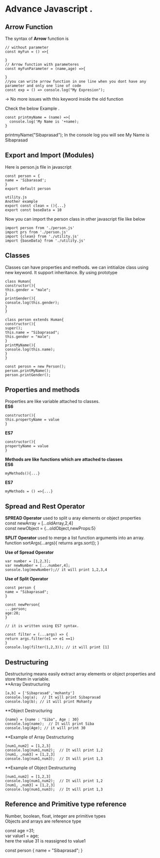 # Advance Javascript . 
  
## Arrow Function 
The syntax of **Arrow** function is  

``` 
// without parameter
const myFun = () =>{

}  
// Arrow function with parameteres 
const myFunParameter = (name,age) =>{

} 
//you can write arrow function in one line when you dont have any parameter and only one line of code  
const exp = () => console.log("My Expresion");

```   
-> No more issues with this keyword inside the old function  
  
Check the below Example . 
``` 
const printmyName = (name) =>{
  console.log('My Name is '+name);
} 
```  
printmyName("Sibaprasad");
In the console log you will see My Name is Sibaprasad  
  
## Export and Import (Modules)  
Here is person.js file in javascript  
``` 
const person = {
name = 'Sibarasad';
}
export default person  
```   
  
```  
utility.js
Another example  
export const clean = (){...}
export const baseData = 10
```  
Now you can import the person class in other javascript file like below  
```  
import person from './person.js'  
import prs from './person.js'
import {clean} from './utility.js'
import {baseData} from './utility.js'
```  
  
  
## Classes  
Classes can have properties and methods. we can intitialize class using new keyword. It support inheritance. By using prototype   
```  
class Human{
constructor(){
this.gender = "male";
}
printGender(){
console.log(this.gender);
}
}

class person extends Human{
constructor(){
super();
this.name = "Sibaprasad";
this.gender = "male";
}
printMyName(){
console.log(this.name);
}
}

const perosn = new Person();
person.printMyName();
person.printGender();
```   
## Properties and methods  
Properties are like variable attached to classes.  
**ES6**  
``` 
constructor(){
this.propertyName = value
}
```  
**ES7**  
``` 
constructor(){
propertyName = value
}
```   
**Methods are like functions which are attached to classes**  
**ES6**  
``` 
myMethods(){...}
```  
**ES7**  
``` 
myMethods = () =>{...}
```  
## Spread and Rest Operator  
  
**SPREAD Operator** used to split u aray elements or object properties  
const newArray = [...oldArray,2,4]  
const newObject = {...oldObject,newProps:5}  
  
**SPLIT Operator** used to  merge a list function arguments into an array.  
function sortArgs(...args){
returns args.sort();
}   
  
**Use of Spread Operator**  
```  
var number = [1,2,3];
var newNumber = [...number,4];
sonsole.log(mewNumber);// it will print 1,2,3,4 
```  
**Use of Split Operator**  
```  
const person {
name = "Sibaprasad";
} 

const newPerson{
...person;
age:28;
} 

// it is written using ES7 syntax.
```  
```  
const filter = (...args) => {
return args.filter(e1 => e1 ==1)
}
console.log(filter(1,2,3)); // it will print [1]  
```  
## Destructuring  
Destructuring means easily extract array elements or object properties and store them in variable.  
**Array Destructuring  
```  
[a,b] = ['Sibaprasad','mohanty']
console.log(a);  // It will print Sibaprasad
console.log(b); // it will print Mohanty
```  
**Object Destructuring  
```  
{name} = {name : "Siba", Age : 30}
console.log(name);  // It will print Siba
console.log(Age); // it will print 30
```  
  
**Example of Array Destructuring  
```  
[num1,num2] = [1,2,3]
console.log(num1,num2);  // It will print 1,2
[num1, ,num3] = [1,2,3]
console.log(num1,num3);  // It will print 1,3  
```  
  
**Example of Object Destructuring  
```  
[num1,num2] = [1,2,3]
console.log(num1,num2);  // It will print 1,2
[num1, ,num3] = [1,2,3]
console.log(num1,num3);  // It will print 1,3  
```    
## Reference and Primitive type reference

Number, boolean, float, integer are primitive types  
Objects and arrays are reference type   
  
const age =31;  
var value1 = age;  
here the value 31 is reassigned to value1  
  
const person {
 name = "Sibaprasad";
}  
